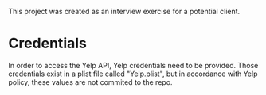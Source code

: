 This project was created as an interview exercise for a 
potential client. 

# Credentials

In order to access the Yelp API, Yelp credentials need to 
be provided. Those credentials exist in a plist file called "Yelp.plist",
but in accordance with Yelp policy, these values are not commited
to the repo.
